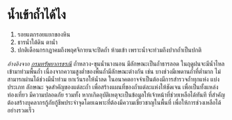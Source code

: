 ---
---

# น้ำเข้าถ้ำได้ไง

1. รอยแตกรอยแยกของหิน
1. ธารน้ำใต้ดิน ตาน้ำ
1. ปกติเดือนกรกฎาคมถึงพฤศจิกายนจะปิดถ้ำ ห้ามเข้า เพราะน้ำจะท่วมถึงปากถ้ำเป็นปกติ

*อ้างอิงจาก [กรมทรัพยากรธรณี](https://web.facebook.com/165599417196079/photos/pcb.473426736413344/473427183079966/?type=3&theater)*
ถ้ำหลวง-ขุนน้ำนางนอน มีลักษณะเป็นถ้ำธารลอด ในฤดูฝนจะมีน้ำไหลเข้ามาท่วมพื้นถ้ำ เนื่องจากความสูงต่ำของพื้นถ้ำมีลักษณะต่างกัน เช่น บางช่วงมีเพดานถ้ำที่ต่ำมาก ไม่สามารถผ่านได้ช่วงมีน้ำท่วม ยกเว้นรอให้น้ำลด ในอนาคตอาจจำเป็นต้องมีการสำรวจถ้ำทุกแห่ง แบ่งประเภท ลักษณะ จุดสำคัญของแต่ละถ้ำ เพื่อสร้างแผนที่ของถ้ำแต่ละแห่งให้ชัดเจน เพื่อเป็นทั้งแหล่งท่องเที่ยว มีความปลอดภัย รวมทั้ง หากเกิดอุบัติเหตุจะเป็นข้อมูลให้เจ้าหน้าที่ช่วยเหลือได้ทันที ที่สำคัญต้องสร้างบุคลากรกู้ภัยกู้ชีพประจำจุดโดยเฉพาะที่ต้องมีความเชี่ยวชาญในพื้นที่ เพื่อให้การช่วงเหลือได้อย่างรวดเร็ว